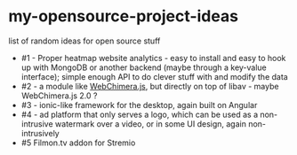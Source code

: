 # my-opensource-project-ideas
list of random ideas for open source stuff

* #1 - Proper heatmap website analytics - easy to install and easy to hook up with MongoDB or another backend (maybe through a key-value interface); simple enough API to do clever stuff with and modify the data
* #2 - a module like [WebChimera.js](http://webchimera.org), but directly on top of libav - maybe WebChimera.js 2.0 ?
* #3 - ionic-like framework for the desktop, again built on Angular
* #4 - ad platform that only serves a logo, which can be used as a non-intrusive watermark over a video, or in some UI design, again non-intrusively
* #5 Filmon.tv addon for Stremio
